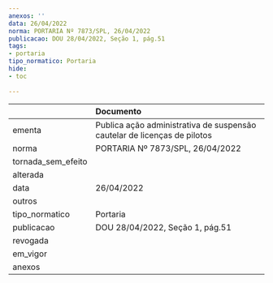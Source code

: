```yaml
---
anexos: ''
data: 26/04/2022
norma: PORTARIA Nº 7873/SPL, 26/04/2022
publicacao: DOU 28/04/2022, Seção 1, pág.51
tags:
- portaria
tipo_normatico: Portaria
hide: 
- toc 
 
---
```


|                    | Documento                                                                |
|:-------------------|:-------------------------------------------------------------------------|
| ementa             | Publica ação administrativa de suspensão cautelar de licenças de pilotos |
| norma              | PORTARIA Nº 7873/SPL, 26/04/2022                                         |
| tornada_sem_efeito |                                                                          |
| alterada           |                                                                          |
| data               | 26/04/2022                                                               |
| outros             |                                                                          |
| tipo_normatico     | Portaria                                                                 |
| publicacao         | DOU 28/04/2022, Seção 1, pág.51                                          |
| revogada           |                                                                          |
| em_vigor           |                                                                          |
| anexos             |                                                                          |